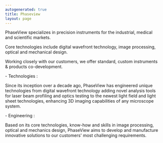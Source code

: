 ```yaml
---
autogenerated: true
title: Phaseview
layout: page
---
```


PhaseView specializes in precision instruments for the industrial,
medical and scientific markets.

Core technologies include digital wavefront technology, image
processing, optical and mechanical design.

Working closely with our customers, we offer standard, custom
instruments & products co-development.

\- Technologies :

Since its inception over a decade ago, PhaseView has engineered unique
technologies from digital wavefront technology adding novel analysis
tools for laser beam profiling and optics testing to the newest light
field and light sheet technologies, enhancing 3D imaging capabilities of
any microscope system.

\- Engineering :

Based on its core technologies, know-how and skills in image processing,
optical and mechanics design, PhaseView aims to develop and manufacture
innovative solutions to our customers' most challenging requirements.
